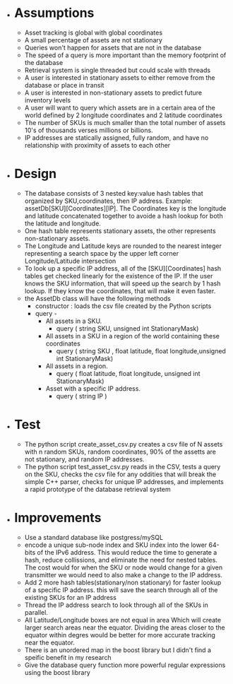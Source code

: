 - # Assumptions
  - Asset tracking is global with global coordinates
  - A small percentage of assets are not stationary
  - Queries won't happen for assets that are not in the database
  - The speed of a query is more important than the memory footprint of the database
  - Retrieval system is single threaded but could scale with threads
  - A user is interested in stationary assets to either remove from the database or place in transit
  - A user is interested in non-stationary assets to predict future inventory levels
  - A user will want to query which assets are in a certain area of the world defined by 2 longitude coordinates and 2 latitude coordinates
  - The number of SKUs is much smaller than the total number of assets 10's of thousands verses millions or billions. 
  - IP addresses are statically assigned, fully random, and have no relationship with proximity of assets to each other
- # Design
  - The database consists of 3 nested key:value hash tables that organized by SKU,coordinates, then IP address. Example: assetDb[SKU][Coordinates][IP].  The Coordinates key is the longitude and latitude concatenated together to avoide a hash lookup for both the latitude and longitude.
  - One hash table represents stationary assets, the other represents non-stationary assets.
  - The Longitude and Latitude keys are rounded to the nearest integer representing a search space by the upper left corner Longitude/Latitude intersection
  - To look up a specific IP address, all of the [SKU][Coordinates] hash tables get checked linearly for the existence of the IP.  If the user knows the SKU information, that will speed up the search by 1 hash lookup. If they know the coordinates, that will make it even faster.
  - the AssetDb class will have the following methods
    - constructor : loads the csv file created by the Python scripts
    - query - 
      - All assets in a SKU.
        - query ( string SKU, unsigned int StationaryMask)
      - All assets in a SKU in a region of the world containing these coordinates
        - query ( string SKU , float latitude, float longitude,unsigned int StationaryMask)
      - All assets in a region.
        - query ( float latitude, float longitude, unsigned int StationaryMask)
      - Asset with a specific IP address.
        - query ( string IP )
- # Test
  - The python script create_asset_csv.py creates a csv file of N assets with n random SKUs, random coordinates, 90% of the assetts are not stationary, and random IP addresses.
  - The python script test_asset_csv.py reads in the CSV, tests a query on the SKU, checks the csv file for any oddities that will break the simple C++ parser, checks for unique IP addresses, and implements a rapid prototype of the database retrieval system
- # Improvements
  - Use a standard database like postgress/mySQL
  - encode a unique sub-node index and SKU index into the lower 64-bits of the IPv6 address.  This would reduce the time to generate a hash, reduce collissions, and eliminate the need for nested tables.  The cost would for when the SKU or node would change for a given transmitter we would need to also make a change to the IP address.
  - Add 2 more hash tables(stationary/non stationary) for faster lookup of a specific IP address.  this will save the search through all of the existing SKUs for an IP address
  - Thread the IP address search to look through all of the SKUs in parallel.
  - All Latitude/Longitude boxes are not equal in area Which will create larger search areas near the equator.  Dividing the areas closer to the equator within degres would be better for more accurate tracking near the equator.
  - There is an unordered map in the boost library but I didn't find a speific benefit in my research
  - Give the database query function more powerful regular expressions using the boost library